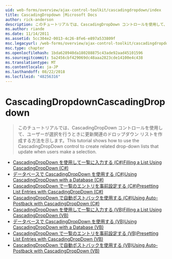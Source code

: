 ```yaml
---
uid: web-forms/overview/ajax-control-toolkit/cascadingdropdown/index
title: CascadingDropdown |Microsoft Docs
author: rick-anderson
description: このチュートリアルでは、CascadingDropDown コントロールを使用して、ユーザーが選択を行うときに更新関連のドロップダウン リストを作成する方法を示します。
ms.author: riande
ms.date: 11/14/2011
ms.assetid: 5cc304e2-0013-4c26-8fe6-e897a533809f
msc.legacyurl: /web-forms/overview/ajax-control-toolkit/cascadingdropdown
msc.type: chapter
ms.openlocfilehash: 1bda628940da180288875c43ade92aad45101596
ms.sourcegitcommit: 5a2456cbf429069dc48aaa2823cde14100e4c438
ms.translationtype: MT
ms.contentlocale: ja-JP
ms.lasthandoff: 08/22/2018
ms.locfileid: "48256316"
---
```

<a name="cascadingdropdown"></a><span data-ttu-id="99bd6-103">CascadingDropdown</span><span class="sxs-lookup"><span data-stu-id="99bd6-103">CascadingDropdown</span></span>
====================
> <span data-ttu-id="99bd6-104">このチュートリアルでは、CascadingDropDown コントロールを使用して、ユーザーが選択を行うときに更新関連のドロップダウン リストを作成する方法を示します。</span><span class="sxs-lookup"><span data-stu-id="99bd6-104">This tutorial shows how to use the CascadingDropDown control to create related drop-down lists that update when users make a selection.</span></span>


- [<span data-ttu-id="99bd6-105">CascadingDropDown を使用して一覧に入力する (C#)</span><span class="sxs-lookup"><span data-stu-id="99bd6-105">Filling a List Using CascadingDropDown (C#)</span></span>](filling-a-list-using-cascadingdropdown-cs.md)
- [<span data-ttu-id="99bd6-106">データベースで CascadingDropDown を使用する (C#)</span><span class="sxs-lookup"><span data-stu-id="99bd6-106">Using CascadingDropDown with a Database (C#)</span></span>](using-cascadingdropdown-with-a-database-cs.md)
- [<span data-ttu-id="99bd6-107">CascadingDropDown で一覧のエントリを事前設定する (C#)</span><span class="sxs-lookup"><span data-stu-id="99bd6-107">Presetting List Entries with CascadingDropDown (C#)</span></span>](presetting-list-entries-with-cascadingdropdown-cs.md)
- [<span data-ttu-id="99bd6-108">CascadingDropDown で自動ポストバックを使用する (C#)</span><span class="sxs-lookup"><span data-stu-id="99bd6-108">Using Auto-Postback with CascadingDropDown (C#)</span></span>](using-auto-postback-with-cascadingdropdown-cs.md)
- [<span data-ttu-id="99bd6-109">CascadingDropDown を使用して一覧に入力する (VB)</span><span class="sxs-lookup"><span data-stu-id="99bd6-109">Filling a List Using CascadingDropDown (VB)</span></span>](filling-a-list-using-cascadingdropdown-vb.md)
- [<span data-ttu-id="99bd6-110">データベースで CascadingDropDown を使用する (VB)</span><span class="sxs-lookup"><span data-stu-id="99bd6-110">Using CascadingDropDown with a Database (VB)</span></span>](using-cascadingdropdown-with-a-database-vb.md)
- [<span data-ttu-id="99bd6-111">CascadingDropDown で一覧のエントリを事前設定する (VB)</span><span class="sxs-lookup"><span data-stu-id="99bd6-111">Presetting List Entries with CascadingDropDown (VB)</span></span>](presetting-list-entries-with-cascadingdropdown-vb.md)
- [<span data-ttu-id="99bd6-112">CascadingDropDown で自動ポストバックを使用する (VB)</span><span class="sxs-lookup"><span data-stu-id="99bd6-112">Using Auto-Postback with CascadingDropDown (VB)</span></span>](using-auto-postback-with-cascadingdropdown-vb.md)
